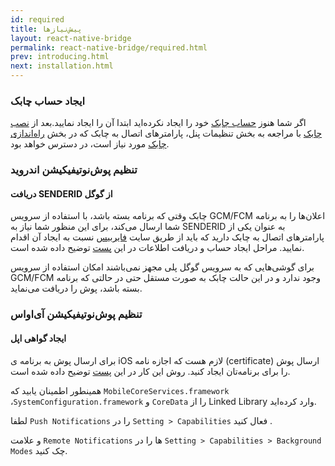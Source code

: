 ```yaml
---
id: required
title: پیش‌نیازها
layout: react-native-bridge
permalink: react-native-bridge/required.html
prev: introducing.html
next: installation.html
---
```


### ایجاد حساب چابک
اگر شما هنوز [حساب چابک](https://chabokpush.com/register.html) خود را ایجاد نکرده‌اید ابتدا آن را ایجاد نمایید.بعد از [نصب چابک](installation.html) با مراجعه به بخش تنظیمات پنل، پارامترهای اتصال به چابک  که در بخش [راه‌اندازی چابک](setup.html) مورد نیاز است، در دسترس خواهد بود. 


### تنظیم پوش‌نوتیفیکیشن اندروید

#### دریافت ‌SENDERID از گوگل
چابک وقتی که برنامه بسته باشد، با استفاده از سرویس GCM/FCM اعلان‌ها را به برنامه شما ارسال می‌کند، برای این منظور شما نیاز به SENDERID به عنوان یکی از پارامترهای اتصال به چابک دارید که باید از طریق سایت [فایربیس](https://firebase.google.com) نسبت به ایجاد آن اقدام نمایید. مراحل ایجاد حساب و دریافت اطلاعات در این [پست](https://doc.chabokpush.com/android/firebase.html) توضیح داده شده است.

برای گوشی‌هایی که به سرویس گوگل پلی مجهز نمی‌باشند امکان استفاده از سرویس GCM/FCM وجود ندارد و در این حالت چابک به صورت مستقل حتی در حالتی که برنامه بسته باشد، پوش را دریافت می‌نماید.

### تنظیم پوش‌نوتیفیکیشن آی‌او‌اس

#### ایجاد گواهی اپل

برای ارسال پوش به برنامه ی iOS لازم هست که اجازه نامه (certificate) ارسال پوش را برای برنامه‌تان ایجاد کنید. روش این کار در این [پست](https://dev.doc.chabokpush.com/ios/certificate.html) توضیح داده شده است.

همینطور اطمینان یابید که `MobileCoreServices.framework` ،`SystemConfiguration.framework` و `CoreData` را از Linked Library وارد کرده‌اید.

لطفا `Push Notifications` را در `Setting > Capabilities` فعال کنید .

و علامت `Remote Notifications` ها را در `Setting > Capabilities > Background Modes` چک کنید.


